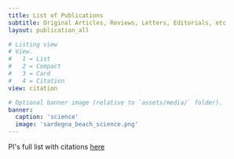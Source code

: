 ```yaml
---
title: List of Publications
subtitle: Original Articles, Reviews, Letters, Editorials, etc
layout: publication_all

# Listing view
# View.
#   1 = List
#   2 = Compact
#   3 = Card
#   4 = Citation
view: citation

# Optional banner image (relative to `assets/media/` folder).
banner:
  caption: 'science'
  image: 'sardegna_beach_science.png'
---
```

PI's full list with citations [here](https://scholar.google.com/citations?user=fXwnz6AAAAAJ&hl)  